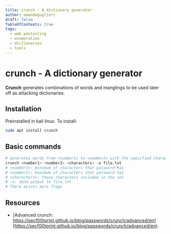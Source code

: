 ```yaml
---
title: crunch - A dictionary generator
author: amandaguglieri
draft: false
TableOfContents: true
tags:
  - web pentesting
  - enumeration
  - dictionaries
  - tools
---
```


# crunch - A dictionary generator

**Crunch** generates combinations of words and manglings to be used later off as attacking dictionaries.

## Installation

Preinstalled in kali linux. To install:

```bash
sudo apt install crunch
```

## Basic commands

```bash
# Generates words from <number1> to <number2> with the specified characters.
crunch <number1> <number2> <characters> -o file.txt
# <number1>: minimum of characters that password has
# <number2>: maximum of characters that password has
# <characters>: those characters included in the set
# -o: Send output to file.txt
# There exists more flags
```

## Resources

- [Advanced crunch: https://secf00tprint.github.io/blog/passwords/crunch/advanced/en](https://secf00tprint.github.io/blog/passwords/crunch/advanced/en).




